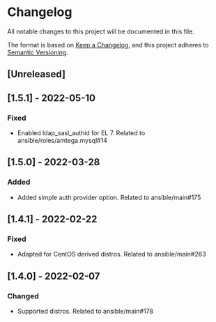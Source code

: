# Changelog
All notable changes to this project will be documented in this file.

The format is based on [Keep a Changelog](https://keepachangelog.com/en/1.0.0/),
and this project adheres to [Semantic Versioning](https://semver.org/spec/v2.0.0.html).

## [Unreleased]

## [1.5.1] - 2022-05-10
### Fixed
- Enabled ldap_sasl_authid for EL 7. Related to ansible/roles/amtega.mysql#14

## [1.5.0] - 2022-03-28
### Added
- Added simple auth provider option. Related to ansible/main#175

## [1.4.1] - 2022-02-22
### Fixed
- Adapted for CentOS derived distros. Related to ansible/main#263

## [1.4.0] - 2022-02-07
### Changed
- Supported distros. Related to ansible/main#178
